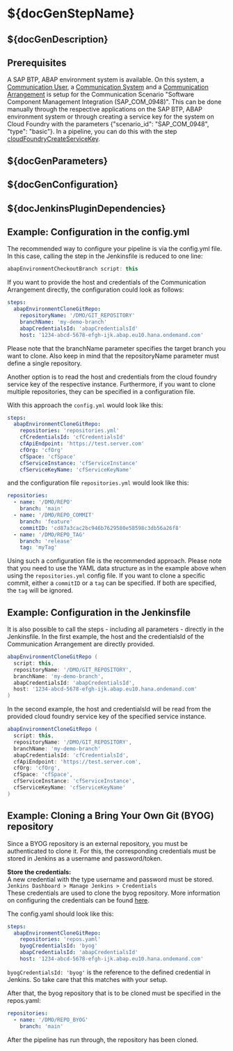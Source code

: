 # ${docGenStepName}

## ${docGenDescription}

## Prerequisites

A SAP BTP, ABAP environment system is available.
On this system, a [Communication User](https://help.sap.com/viewer/65de2977205c403bbc107264b8eccf4b/Cloud/en-US/0377adea0401467f939827242c1f4014.html), a [Communication System](https://help.sap.com/viewer/65de2977205c403bbc107264b8eccf4b/Cloud/en-US/1bfe32ae08074b7186e375ab425fb114.html) and a [Communication Arrangement](https://help.sap.com/viewer/65de2977205c403bbc107264b8eccf4b/Cloud/en-US/a0771f6765f54e1c8193ad8582a32edb.html) is setup for the Communication Scenario "Software Component Management Integration (SAP_COM_0948)". This can be done manually through the respective applications on the SAP BTP, ABAP environment system or through creating a service key for the system on Cloud Foundry with the parameters {"scenario_id": "SAP_COM_0948", "type": "basic"}. In a pipeline, you can do this with the step [cloudFoundryCreateServiceKey](https://sap.github.io/jenkins-library/steps/cloudFoundryCreateServiceKey/).

## ${docGenParameters}

## ${docGenConfiguration}

## ${docJenkinsPluginDependencies}

## Example: Configuration in the config.yml

The recommended way to configure your pipeline is via the config.yml file. In this case, calling the step in the Jenkinsfile is reduced to one line:

```groovy
abapEnvironmentCheckoutBranch script: this
```

If you want to provide the host and credentials of the Communication Arrangement directly, the configuration could look as follows:

```yaml
steps:
  abapEnvironmentCloneGitRepo:
    repositoryName: '/DMO/GIT_REPOSITORY'
    branchName: 'my-demo-branch'
    abapCredentialsId: 'abapCredentialsId'
    host: '1234-abcd-5678-efgh-ijk.abap.eu10.hana.ondemand.com'
```

Please note that the branchName parameter specifies the target branch you want to clone. Also keep in mind that the repositoryName parameter must define a single repository.

Another option is to read the host and credentials from the cloud foundry service key of the respective instance. Furthermore, if you want to clone multiple repositories, they can be specified in a configuration file.

With this approach the `config.yml` would look like this:

```yaml
steps:
  abapEnvironmentCloneGitRepo:
    repositories: 'repositories.yml'
    cfCredentialsId: 'cfCredentialsId'
    cfApiEndpoint: 'https://test.server.com'
    cfOrg: 'cfOrg'
    cfSpace: 'cfSpace'
    cfServiceInstance: 'cfServiceInstance'
    cfServiceKeyName: 'cfServiceKeyName'
```

and the configuration file `repositories.yml` would look like this:

```yaml
repositories:
  - name: '/DMO/REPO'
    branch: 'main'
  - name: '/DMO/REPO_COMMIT'
    branch: 'feature'
    commitID: 'cd87a3cac2bc946b7629580e58598c3db56a26f8'
  - name: '/DMO/REPO_TAG'
    branch: 'release'
    tag: 'myTag'
```

Using such a configuration file is the recommended approach. Please note that you need to use the YAML data structure as in the example above when using the `repositories.yml` config file.
If you want to clone a specific commit, either a `commitID` or a `tag` can be specified. If both are specified, the `tag` will be ignored.

## Example: Configuration in the Jenkinsfile

It is also possible to call the steps - including all parameters - directly in the Jenkinsfile.
In the first example, the host and the credentialsId of the Communication Arrangement are directly provided.

```groovy
abapEnvironmentCloneGitRepo (
  script: this,
  repositoryName: '/DMO/GIT_REPOSITORY',
  branchName: 'my-demo-branch',
  abapCredentialsId: 'abapCredentialsId',
  host: '1234-abcd-5678-efgh-ijk.abap.eu10.hana.ondemand.com'
)
```

In the second example, the host and credentialsId will be read from the provided cloud foundry service key of the specified service instance.

```groovy
abapEnvironmentCloneGitRepo (
  script: this,
  repositoryName: '/DMO/GIT_REPOSITORY',
  branchName: 'my-demo-branch'
  abapCredentialsId: 'cfCredentialsId',
  cfApiEndpoint: 'https://test.server.com',
  cfOrg: 'cfOrg',
  cfSpace: 'cfSpace',
  cfServiceInstance: 'cfServiceInstance',
  cfServiceKeyName: 'cfServiceKeyName'
)
```

## Example: Cloning a Bring Your Own Git (BYOG) repository

Since a BYOG repository is an external repository, you must be authenticated to clone it.
For this, the corresponding credentials must be stored in Jenkins as a username and password/token.

<strong> Store the credentials: </strong> <br>
A new credential with the type username and password must be stored.<br>
`Jenkins Dashboard > Manage Jenkins > Credentials` <br>
 These credentials are used to clone the byog repository.
More information on configuring the credentials can be found [here](https://www.jenkins.io/doc/book/using/using-credentials/).

The config.yaml should look like this:

```yaml
steps:
  abapEnvironmentCloneGitRepo:
    repositories: 'repos.yaml'
    byogCredentialsId: 'byog'
    abapCredentialsId: 'abapCredentialsId'
    host: '1234-abcd-5678-efgh-ijk.abap.eu10.hana.ondemand.com'
```

`byogCredentialsId: 'byog'` is the reference to the defined credential in Jenkins. So take care that this matches with your setup.

After that, the byog repository that is to be cloned must be specified in the repos.yaml:

```yaml
repositories:
  - name: '/DMO/REPO_BYOG'
    branch: 'main'
```

After the pipeline has run through, the repository has been cloned.
